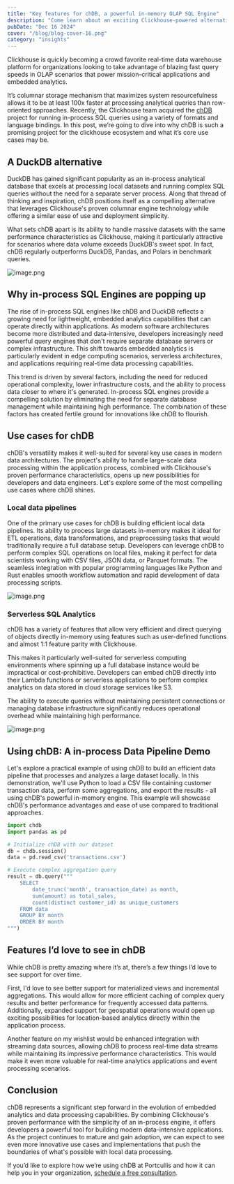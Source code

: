 ```yaml
---
title: "Key features for chDB, a powerful in-memory OLAP SQL Engine"
description: "Come learn about an exciting Clickhouse-powered alternative to DuckDB "
pubDate: "Dec 16 2024"
cover: "/blog/blog-cover-16.png"
category: "insights"
---
```


Clickhouse is quickly becoming a crowd favorite real-time data warehouse platform for organizations looking to take advantage of blazing fast query speeds in OLAP scenarios that power mission-critical applications and embedded analytics.

It’s columnar storage mechanism that maximizes system resourcefulness allows it to be at least 100x faster at processing analytical queries than row-oriented spproaches. Recently, the Clickhouse team acquired the [chDB](https://github.com/chdb-io/chdb) project for running in-process SQL queries using a variety of formats and language bindings. In this post, we’re going to dive into why chDB is such a promising project for the clickhouse ecosystem and what it’s core use cases may be.

## A DuckDB alternative

DuckDB has gained significant popularity as an in-process analytical database that excels at processing local datasets and running complex SQL queries without the need for a separate server process. Along that thread of thinking and inspiration, chDB positions itself as a compelling alternative that leverages Clickhouse's proven columnar engine technology while offering a similar ease of use and deployment simplicity. 

What sets chDB apart is its ability to handle massive datasets with the same performance characteristics as Clickhouse, making it particularly attractive for scenarios where data volume exceeds DuckDB's sweet spot. In fact, chDB regularly outperforms DuckDB,
Pandas, and Polars in benchmark queries. 

![image.png](/blog/chdb-benchmarks.png)

## Why in-process SQL Engines are popping up

The rise of in-process SQL engines like chDB and DuckDB reflects a growing need for lightweight, embedded analytics capabilities that can operate directly within applications. As modern software architectures become more distributed and data-intensive, developers increasingly need powerful query engines that don't require separate database servers or complex infrastructure. This shift towards embedded analytics is particularly evident in edge computing scenarios, serverless architectures, and applications requiring real-time data processing capabilities.

This trend is driven by several factors, including the need for reduced operational complexity, lower infrastructure costs, and the ability to process data closer to where it's generated. In-process SQL engines provide a compelling solution by eliminating the need for separate database management while maintaining high performance. The combination of these factors has created fertile ground for innovations like chDB to flourish.

## Use cases for chDB

chDB's versatility makes it well-suited for several key use cases in modern data architectures. The project's ability to handle large-scale data processing within the application process, combined with Clickhouse's proven performance characteristics, opens up new possibilities for developers and data engineers. Let's explore some of the most compelling use cases where chDB shines.

### Local data pipelines

One of the primary use cases for chDB is building efficient local data pipelines. Its ability to process large datasets in-memory makes it ideal for ETL operations, data transformations, and preprocessing tasks that would traditionally require a full database setup. Developers can leverage chDB to perform complex SQL operations on local files, making it perfect for data scientists working with CSV files, JSON data, or Parquet formats. The seamless integration with popular programming languages like Python and Rust enables smooth workflow automation and rapid development of data processing scripts.

![image.png](/blog/chdb-query.png)

### Serverless SQL Analytics

chDB has a variety of features that allow very efficient and direct querying of objects directly in-memory using features such as user-defined functions and almost 1:1 feature parity with Clickhouse. 

This makes it particularly well-suited for serverless computing environments where spinning up a full database instance would be impractical or cost-prohibitive. Developers can embed chDB directly into their Lambda functions or serverless applications to perform complex analytics on data stored in cloud storage services like S3. 

The ability to execute queries without maintaining persistent connections or managing database infrastructure significantly reduces operational overhead while maintaining high performance.

![image.png](/blog/chdb-udf.png)

## Using chDB: A in-process Data Pipeline Demo

Let's explore a practical example of using chDB to build an efficient data pipeline that processes and analyzes a large dataset locally. In this demonstration, we'll use Python to load a CSV file containing customer transaction data, perform some aggregations, and export the results - all using chDB's powerful in-memory engine. This example will showcase chDB's performance advantages and ease of use compared to traditional approaches.

```python
import chdb
import pandas as pd

# Initialize chDB with our dataset
db = chdb.session()
data = pd.read_csv('transactions.csv')

# Execute complex aggregation query
result = db.query("""
    SELECT 
        date_trunc('month', transaction_date) as month,
        sum(amount) as total_sales,
        count(distinct customer_id) as unique_customers
    FROM data 
    GROUP BY month 
    ORDER BY month
""")
```

## Features I’d love to see in chDB

While chDB is pretty amazing where it’s at, there’s a few things I’d love to see support for over time. 

First, I'd love to see better support for materialized views and incremental aggregations. This would allow for more efficient caching of complex query results and better performance for frequently accessed data patterns. Additionally, expanded support for geospatial operations would open up exciting possibilities for location-based analytics directly within the application process.

Another feature on my wishlist would be enhanced integration with streaming data sources, allowing chDB to process real-time data streams while maintaining its impressive performance characteristics. This would make it even more valuable for real-time analytics applications and event processing scenarios.

## Conclusion

chDB represents a significant step forward in the evolution of embedded analytics and data processing capabilities. By combining Clickhouse's proven performance with the simplicity of an in-process engine, it offers developers a powerful tool for building modern data-intensive applications. As the project continues to mature and gain adoption, we can expect to see even more innovative use cases and implementations that push the boundaries of what's possible with local data processing.

If you’d like to explore how we’re using chDB at Portcullis and how it can help you in your organization, [schedule a free consultation](https://www.runportcullis.co/schedule-a-chat).